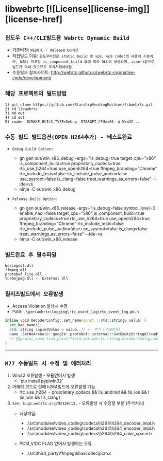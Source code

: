 # libwebrtc [![License][license-img]][license-href]  

## `윈도우 C++/CLI빌드용 Webrtc Dynamic Build`
- 기준버전: `WEBRTC - Release 60버전`
- 직접빌드 이유: `윈도우버전은 static build 및 vp8, vp9 codec의 사용이 기본이며, h264 미포함
is_component_build 값에 따라 DLL이 생성되며, assert값으로 빌드가 막혀 있으므로 주석처리해야함`
- 수동빌드 참조사이트: http://webrtc.github.io/webrtc-org/native-code/development/

## `해당 프로젝트의 빌드방법`
```
1) git clone https://github.com/StarshipVendingMachine/libwebrtc.git
2) cd libwebrtc
3) md out
4) cd out
5) cmake -DCMAKE_BUILD_TYPE=Debug -DTARGET_CPU=x86 -A Win32 ..
```

## `수동 빌드 빌드옵션(OPEN H264추가) - 테스트완료`

- `Debug Build Option:`
  - gn gen out/win_x86_debug -args="is_debug=true target_cpu=\"x86\" is_component_build=true proprietary_codecs=true rtc_use_h264=true use_openh264=true ffmpeg_branding=\"Chrome\" rtc_include_tests=false rtc_include_pulse_audio=false use_sysroot=false is_clang=false treat_warnings_as_errors=false" --ide=vs
  - ninja -C out/win_x86_debug


- `Release Build Option:`
  - gn gen out/win_x86_release -args="is_debug=false symbol_level=0 enable_nacl=false target_cpu=\"x86\" is_component_build=true proprietary_codecs=true rtc_use_h264=true use_openh264=true ffmpeg_branding=\"Chrome\" rtc_include_tests=false rtc_include_pulse_audio=false use_sysroot=false is_clang=false treat_warnings_as_errors=false" --ide=vs
  - ninja -C out/win_x86_release

## `빌드완료 후 필수파일`
```
boringssl.dll
ffmpeg.dll
protobuf_lite.dll
turbojpeg.dll - `External dll`
```

## `릴리즈빌드에서 오류발생`
- Access Violation 발생시 수정
- Path: `.\gen\webrtc\logging\rtc_event_log\rtc_event_log.pb.h`

```c++
inline void DecoderConfig::set_name(const ::std::string& value) {
  set_has_name();
  std::string copiedValue = value; // <- 추가 (수정항목)
  name_.SetNoArena(&::google::protobuf::internal::GetEmptyStringAlreadyInited(), copiedValue);
  // @@protoc_insertion_point(field_set:webrtc.rtclog.DecoderConfig.name)
}
```


---

## `M77 수동빌드 시 수정 및 에러처리`

1. Win32 오류발생 - 모듈없어서 발생
    - 'pip install pypiwin32'
2. 아래의 코드로 인해 h264빌드에 오류발생 가능
    - rtc_use_h264 = proprietary_codecs && !is_android && !is_ios && !(is_win && !is_clang)
3. `See: bugs.webrtc.org/9213#c13.` - 오류발생 시 수정할 부분 (주석처리)
    - 대상파일:
        * .\src\modules\video_coding\codecs\h264\h264_decoder_impl.h
        * .\src\modules\video_coding\codecs\h264\h264_encoder_impl.h
        * .\src\modules\video_coding\codecs\h264\h264_color_space.h

    - PCM_VIDC FLAG 없어서 발생하는 오류
        * .\src\third_party\ffmpeg\libavcodec\pcm.c
